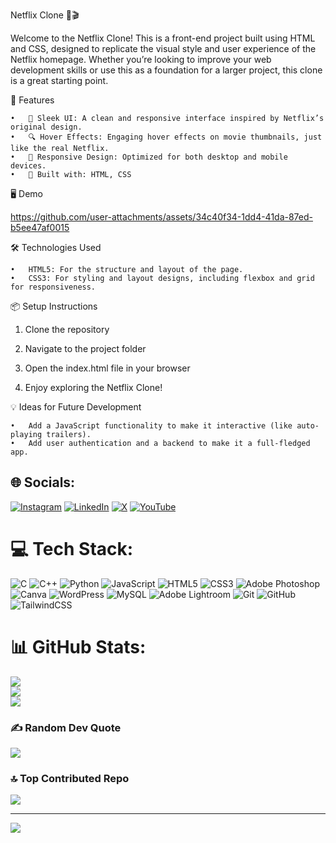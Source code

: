 Netflix Clone 🎥🎬

Welcome to the Netflix Clone! This is a front-end project built using HTML and CSS, designed to replicate the visual style and user experience of the Netflix homepage. Whether you’re looking to improve your web development skills or use this as a foundation for a larger project, this clone is a great starting point.

🚀 Features

	•	🎨 Sleek UI: A clean and responsive interface inspired by Netflix’s original design.
	•	🔍 Hover Effects: Engaging hover effects on movie thumbnails, just like the real Netflix.
	•	📱 Responsive Design: Optimized for both desktop and mobile devices.
	•	🔧 Built with: HTML, CSS

🖥️ Demo

https://github.com/user-attachments/assets/34c40f34-1dd4-41da-87ed-b5ee47af0015

🛠️ Technologies Used

	•	HTML5: For the structure and layout of the page.
	•	CSS3: For styling and layout designs, including flexbox and grid for responsiveness.

 📦 Setup Instructions

  1.	Clone the repository
  

  2.	Navigate to the project folder


  3.	Open the index.html file in your browser


  4.	Enjoy exploring the Netflix Clone!

💡 Ideas for Future Development

	•	Add a JavaScript functionality to make it interactive (like auto-playing trailers).
	•	Add user authentication and a backend to make it a full-fledged app.


## 🌐 Socials:
[![Instagram](https://img.shields.io/badge/Instagram-%23E4405F.svg?logo=Instagram&logoColor=white)](https://instagram.com/Pratham__97) [![LinkedIn](https://img.shields.io/badge/LinkedIn-%230077B5.svg?logo=linkedin&logoColor=white)](https://linkedin.com/in/prathamxz) [![X](https://img.shields.io/badge/X-black.svg?logo=X&logoColor=white)](https://x.com/Pratham__97) [![YouTube](https://img.shields.io/badge/YouTube-%23FF0000.svg?logo=YouTube&logoColor=white)](https://youtube.com/@prathamxz) 

# 💻 Tech Stack:
![C](https://img.shields.io/badge/c-%2300599C.svg?style=for-the-badge&logo=c&logoColor=white) ![C++](https://img.shields.io/badge/c++-%2300599C.svg?style=for-the-badge&logo=c%2B%2B&logoColor=white) ![Python](https://img.shields.io/badge/python-3670A0?style=for-the-badge&logo=python&logoColor=ffdd54) ![JavaScript](https://img.shields.io/badge/javascript-%23323330.svg?style=for-the-badge&logo=javascript&logoColor=%23F7DF1E) ![HTML5](https://img.shields.io/badge/html5-%23E34F26.svg?style=for-the-badge&logo=html5&logoColor=white) ![CSS3](https://img.shields.io/badge/css3-%231572B6.svg?style=for-the-badge&logo=css3&logoColor=white) ![Adobe Photoshop](https://img.shields.io/badge/adobe%20photoshop-%2331A8FF.svg?style=for-the-badge&logo=adobe%20photoshop&logoColor=white) ![Canva](https://img.shields.io/badge/Canva-%2300C4CC.svg?style=for-the-badge&logo=Canva&logoColor=white) ![WordPress](https://img.shields.io/badge/WordPress-%23117AC9.svg?style=for-the-badge&logo=WordPress&logoColor=white) ![MySQL](https://img.shields.io/badge/mysql-4479A1.svg?style=for-the-badge&logo=mysql&logoColor=white) ![Adobe Lightroom](https://img.shields.io/badge/Adobe%20Lightroom-31A8FF.svg?style=for-the-badge&logo=Adobe%20Lightroom&logoColor=white) ![Git](https://img.shields.io/badge/git-%23F05033.svg?style=for-the-badge&logo=git&logoColor=white) ![GitHub](https://img.shields.io/badge/github-%23121011.svg?style=for-the-badge&logo=github&logoColor=white) ![TailwindCSS](https://img.shields.io/badge/tailwindcss-%2338B2AC.svg?style=for-the-badge&logo=tailwind-css&logoColor=white)
# 📊 GitHub Stats:
![](https://github-readme-stats.vercel.app/api?username=prathamxz&theme=dark&hide_border=false&include_all_commits=true&count_private=false)<br/>
![](https://github-readme-streak-stats.herokuapp.com/?user=prathamxz&theme=dark&hide_border=false)<br/>
![](https://github-readme-stats.vercel.app/api/top-langs/?username=prathamxz&theme=dark&hide_border=false&include_all_commits=true&count_private=false&layout=compact)

### ✍️ Random Dev Quote
![](https://quotes-github-readme.vercel.app/api?type=horizontal&theme=radical)

### 🔝 Top Contributed Repo
![](https://github-contributor-stats.vercel.app/api?username=prathamxz&limit=5&theme=highcontrast&combine_all_yearly_contributions=true)

---
[![](https://visitcount.itsvg.in/api?id=prathamxz&icon=5&color=12)](https://visitcount.itsvg.in)

